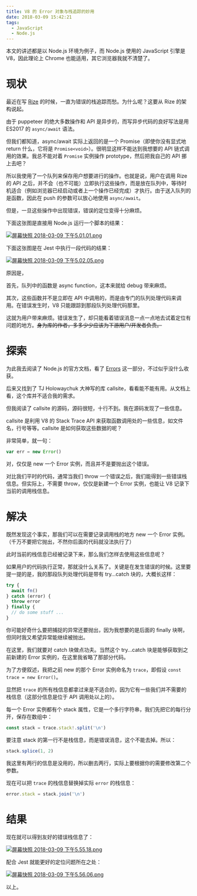 ```yaml
---
title: V8 的 Error 对象与栈追踪的妙用
date: 2018-03-09 15:42:21
tags:
  - JavaScript
  - Node.js
---
```


本文的讲述都是以 Node.js 环境为例子，而 Node.js 使用的 JavaScript 引擎是 V8，因此理论上 Chrome 也能适用，其它浏览器我就不清楚了。

# 现状

最近在写 [Rize](https://github.com/g-plane/rize) 的时候，一直为错误的栈追踪而愁。为什么呢？这要从 Rize 的架构说起。

由于 puppeteer 的绝大多数操作和 API 是异步的，而写异步代码的良好写法是用 ES2017 的 `async/await` 语法。

但我们都知道，async/await 实际上返回的是一个 Promise（即使你没有显式地 return 什么，它将是 `Promise<void>`）。很明显这样不能达到我想要的 API 链式调用的效果。我总不能对着 `Promise` 实例操作 prototype，然后把我自己的 API 挪上去吧？

所以我使用了一个队列来保存用户想要进行的操作。也就是说，用户在调用 Rize 的 API 之后，并不会（也不可能）立即执行这些操作，而是放在队列中，等待时机适合（例如浏览器已经启动或者上一个操作已经完成）才执行。由于送入队列的是函数，因此在 push 的参数可以放心地使用 `async/await`。

但是，一旦这些操作中出现错误，错误的定位变得十分麻烦。

下面这张图是直接用 Node.js 运行一个脚本的结果：

[![屏幕快照 2018-03-09 下午5.01.01.png](https://i.loli.net/2018/03/09/5aa25ad243e4f.png)](https://i.loli.net/2018/03/09/5aa25ad243e4f.png)

下面这张图是在 Jest 中执行一段代码的结果：

[![屏幕快照 2018-03-09 下午5.02.05.png](https://i.loli.net/2018/03/09/5aa25ad240529.png)](https://i.loli.net/2018/03/09/5aa25ad240529.png)

原因是，

首先，队列中的函数是 async function，这本来就给 debug 带来麻烦。

其次，这些函数并不是立即在 API 中调用的，而是由专门的队列处理代码来调用。在错误发生时，V8 只能跟踪到那段队列处理代码那里。

这就为用户带来麻烦。错误发生了，却只能看着错误消息一点一点地去试着定位有问题的地方。~~身为库的作者，多多少少应该为下游用户/开发者负责。~~

# 探索

为此我去阅读了 Node.js 的官方文档，看了 [Errors](https://nodejs.org/dist/v6.4.0/docs/api/errors.html) 这一部分，不过似乎没什么收获。

后来又找到了 TJ Holowaychuk 大神写的库 callsite，看看能不能有用。从文档上看，这个库并不适合我的需求。

但我阅读了 callsite 的源码，源码很短，十行不到。我在源码发现了一些信息。

callsite 是利用 V8 的 Stack Trace API 来获取函数调用处的一些信息，如文件名，行号等等。callsite 是如何获取这些数据的呢？

非常简单，就一句：

```javascript
var err = new Error()
```

对，仅仅是 new 一个 Error 实例，而且并不是要抛出这个错误。

对比我们平时的代码，通常当我们 throw 一个错误之后，我们能得到一些错误栈信息。但实际上，不需要 throw，仅仅是新建一个 Error 实例，也能让 V8 记录下当前的调用栈信息。

# 解决

既然发现这个事实，那我们可以在需要记录调用栈的地方 new 一个 Error 实例。（千万不要把它抛出，不然你后面的代码就没法执行了）

此时当前的栈信息已经被记录下来，那么我们怎样去使用这些信息呢？

如果用户的代码执行正常，那就没什么关系了。关键是在发生错误的时候。这里要提一提的是，我的那段队列处理代码是带有 try…catch 块的，大概长这样：

```typescript
try {
  await fn()
} catch (error) {
  throw error
} finally {
  // do some stuff ...
}
```

你可能好奇什么要把捕捉的异常还要抛出，因为我想要的是后面的 finally 块啊，但同时我又希望异常能继续被抛出。

在这里，我们就要对 catch 块做点功夫。当然这个 try…catch 块是能够获取到之前新建的 Error 实例的，在这里我省略了那部分代码。

为了方便叙述，我把之前 new 的那个 Error 实例命名为 `trace`，即假设 `const trace = new Error()`。

显然把 `trace` 的所有栈信息都拿过来是不适合的，因为它有一些我们并不需要的栈信息（这部分信息是位于 API 调用处以上的）。

每一个 Error 实例都有个 stack 属性，它是一个多行字符串，我们先把它的每行分开，保存在数组中：

```typescript
const stack = trace.stack!.split('\n')
```

要注意 stack 的第一行不是栈信息，而是错误消息，这个不能去掉。所以：

```typescript
stack.splice(1, 2)
```

我这里有两行的信息是没用的，所以删去两行，实际上要根据你的需要修改第二个参数。

现在可以把 `trace` 的栈信息替换掉实际 `error` 的栈信息：

```typescript
error.stack = stack.join('\n')
```

# 结果

现在就可以得到友好的错误栈信息了：

[![屏幕快照 2018-03-09 下午5.55.18.png](https://i.loli.net/2018/03/09/5aa25ad248874.png)](https://i.loli.net/2018/03/09/5aa25ad248874.png)

配合 Jest 就能更好的定位问题所在之处：

[![屏幕快照 2018-03-09 下午5.56.06.png](https://i.loli.net/2018/03/09/5aa25ad246b55.png)](https://i.loli.net/2018/03/09/5aa25ad246b55.png)

以上。